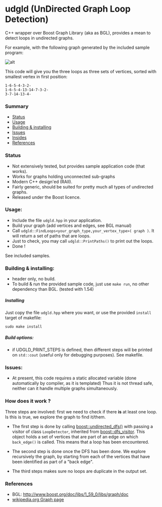 # udgld (UnDirected Graph Loop Detection)

C++ wrapper over Boost Graph Library (aka as BGL), provides a mean to detect loops in undirected graphs.

For example, with the following graph generated by the included sample program:

![alt](
https://github.com/skramm/udgld/blob/master/sample1_2.png "sample graph")

This code will give you the three loops as three sets of vertices, sorted with smallest vertex in first position:
```
1-6-5-4-3-2-
1-6-5-4-13-14-7-3-2-
3-7-14-13-4-
```
### Summary
- [Status](#s_stat)
- [Usage](#s_usage)
- [Building & installing](#s_build)
- [Issues](#s_issues)
- [Insides](#s_inside)
- [References](#s_ref)


### Status
 <a name="s_stat"></a>

- Not extensively tested, but provides sample application code (that works).
- Works for graphs holding unconnected sub-graphs
- Modern C++ design'ed (RAII).
- Fairly generic, should be suited for pretty much all types of undirected graphs.
- Released under the Boost licence.

### Usage:
 <a name="s_usage"></a>

 - Include the file `udgld.hpp` in your application.
 - Build your graph (add vertices and edges, see BGL manual)
 - Call `udgld::FindLoops<your_graph_type,your_vertex_type>( graph )`.
 It will return a set of paths that are loops.
 - Just to check, you may call `udgld::PrintPaths()` to print out the loops.
 - Done !

See included samples.

### Building & installing:
 <a name="s_build"></a>

- header only, no build.
- To build & run the provided sample code, just use `make run`, no other dependency than BGL.
(tested with 1.54)

##### Installing
Just copy the file `udgld.hpp` where you want, or use the provided `install` target of makefile:

 ```
 sudo make install
 ```

##### Build options:
 - if UDGLD_PRINT_STEPS is defined, then different steps will be printed on `std::cout` (useful only for debugging purposes). See makefile.

### Issues:
 <a name="s_issues"></a>

 - At present, this code requires a static allocated variable (done automatically by compiler, as it is templated)
 Thus it is not thread safe, neither can it handle multiple graphs simultaneously.


### How does it work ?
 <a name="s_inside"></a>

Three steps are involved: first we need to check if there **is** at least one loop. Is this is true, we explore the graph to find it/them.

- The first step is done by calling [boost::undirected_dfs()](http://www.boost.org/doc/libs/1_59_0/libs/graph/doc/undirected_dfs.html)
with passing a visitor of class `LoopDetector`, inherited from
[boost::dfs_visitor](http://www.boost.org/doc/libs/1_59_0/libs/graph/doc/dfs_visitor.html).
This object holds a set of vertices that are part of an edge on which `back_edge()` is called.
This means that a loop has been encountered.

- The second step is done once the DFS has been done. We explore recursively the graph, by starting from each of the vertices that have been identified as part of a "back edge".

- The third steps makes sure no loops are duplicate in the output set.

### References
 <a name="s_ref"></a>

 - BGL: http://www.boost.org/doc/libs/1_59_0/libs/graph/doc
 - [wikipedia.org Graph page](https://en.wikipedia.org/wiki/Graph_%28mathematics%29#Undirected_graph)
